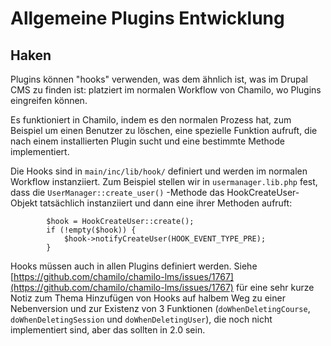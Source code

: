 # Allgemeine Plugins Entwicklung

## Haken

Plugins können "hooks" verwenden, was dem ähnlich ist, was im Drupal CMS zu finden ist: platziert im normalen Workflow von Chamilo, wo Plugins eingreifen können.

Es funktioniert in Chamilo, indem es den normalen Prozess hat, zum Beispiel um einen Benutzer zu löschen, eine spezielle Funktion aufruft, die nach einem installierten Plugin sucht und eine bestimmte Methode implementiert.

Die Hooks sind in `main/inc/lib/hook/` definiert und werden im normalen Workflow instanziiert. Zum Beispiel stellen wir in `usermanager.lib.php` fest, dass die `UserManager::create_user()` -Methode das HookCreateUser-Objekt tatsächlich instanziiert und dann eine ihrer Methoden aufruft:

```text
        $hook = HookCreateUser::create();
        if (!empty($hook)) {
            $hook->notifyCreateUser(HOOK_EVENT_TYPE_PRE);
        }
```

Hooks müssen auch in allen Plugins definiert werden. Siehe [https://github.com/chamilo/chamilo-lms/issues/1767](https://github.com/chamilo/chamilo-lms/issues/1767) für eine sehr kurze Notiz zum Thema Hinzufügen von Hooks auf halbem Weg zu einer Nebenversion und zur Existenz von 3 Funktionen \(`doWhenDeletingCourse`, `doWhenDeletingSession` und `doWhenDeletingUser`\), die noch nicht implementiert sind, aber das sollten in 2.0 sein.

